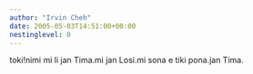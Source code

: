 ```yaml
---
author: "Irvin Cheh"
date: 2005-05-03T14:51:00+00:00
nestinglevel: 0
---
```

toki!nimi mi li jan Tima.mi jan Losi.mi sona e tiki pona.jan Tima.